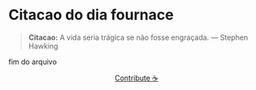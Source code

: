 # Citacao do dia fournace

> **Citacao:** A vida seria trágica se não fosse engraçada. — Stephen Hawking

fim do arquivo

<watermark-footer>
<p align="center">
  <a href="https://github.com/ruisuan/ruisuan/blob/main/contribute.md">Contribute ☕</a>
</p>
</watermark-footer>

